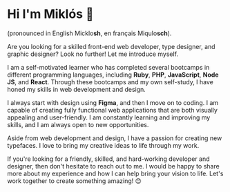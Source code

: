 # Hi I'm Miklós 👋
(pronounced in English Micklo**sh**, en français Miqulo**sch**).

Are you looking for a skilled front-end web developer, type designer, and graphic designer? Look no further! Let me introduce myself.

I am a self-motivated learner who has completed several bootcamps in different programming languages, including **Ruby**, **PHP**, **JavaScript**, **Node JS**, and **React**. Through these bootcamps and my own self-study, I have honed my skills in web development and design.

I always start with design using **Figma**, and then I move on to coding. I am capable of creating fully functional web applications that are both visually appealing and user-friendly. I am constantly learning and improving my skills, and I am always open to new opportunities.

Aside from web development and design, I have a passion for creating new typefaces. I love to bring my creative ideas to life through my work.

If you're looking for a friendly, skilled, and hard-working developer and designer, then don't hesitate to reach out to me. I would be happy to share more about my experience and how I can help bring your vision to life. Let's work together to create something amazing! 😊

